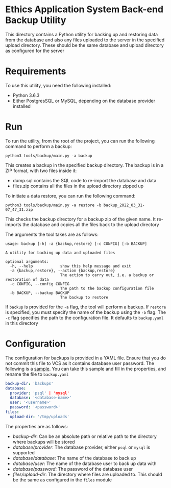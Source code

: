 Ethics Application System Back-end Backup Utility
=
This directory contains a Python utility for backing up and restoring data from the database and
also any files uploaded to the server in the specified upload directory. These should be the same
database and upload directory as configured for the server

# Requirements
To use this utility, you need the following installed:
- Python 3.6.3
- Either PostgresSQL or MySQL, depending on the database provider installed

# Run
To run the utility, from the root of the project, you can run the following command to perform a backup:
```
python3 tools/backup/main.py -a backup
```

This creates a backup in the specified backup directory. The backup is in a ZIP format, with two files inside
it:
- dump.sql contains the SQL code to re-import the database and data
- files.zip contains all the files in the upload directory zipped up

To initiate a data restore, you can run the following command:
```
python3 tools/backup/main.py -a restore -b backup_2022_03_31-07_47_31.zip
```
This checks the backup directory for a backup zip of the given name. It re-imports the database and copies all
the files back to the upload directory

The arguments the tool takes are as follows:
```
usage: backup [-h] -a {backup,restore} [-c CONFIG] [-b BACKUP]

A utility for backing up data and uploaded files

optional arguments:
  -h, --help            show this help message and exit
  -a {backup,restore}, --action {backup,restore}
                        The action to carry out, i.e. a backup or restoration of data
  -c CONFIG, --config CONFIG
                        The path to the backup configuration file
  -b BACKUP, --backup BACKUP
                        The backup to restore
```
If `backup` is provided for the `-a` flag, the tool will perform a backup. If `restore` is specified,
you must specify the name of the backup using the `-b` flag. The `-c` flag specifies the path to the
configuration file. It defaults to `backup.yaml` in this directory

# Configuration
The configuration for backups is provided in a YAML file. Ensure that you do not commit
this file to VCS as it contains database user password. The following is a [sample](backup.yaml.sample).
You can take this sample and fill in the properties, and rename the file to `backup.yaml`
```yaml
backup-dir: 'backups'
database:
  provider: 'psql' | 'mysql'
  database: '<database-name>'
  user: '<username>'
  password: '<password>'
files:
  upload-dir: '/tmp/uploads'
```
The properties are as follows:
- *backup-dir*: Can be an absolute path or relative path to the directory where backups will be stored
- *database/provider*: The database provider, either `psql` or `mysql` is supported
- *database/database*: The name of the database to back up
- *database/user*: The name of the database user to back up data with
- *database/password*: The password of the database user
- *files/upload-dir*: The directory where files are uploaded to. This should be the same as configured in the `files` module